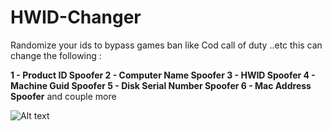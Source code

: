 # HWID-Changer
Randomize your ids to bypass games ban like Cod call of duty ..etc
this can change the following :

**1 - Product ID Spoofer
2 - Computer Name Spoofer
3 - HWID Spoofer
4 - Machine Guid Spoofer
5 - Disk Serial Number Spoofer
6 - Mac Address Spoofer**
and couple more

![Alt text](https://i.ibb.co/pWqg982/Screenshot-2024-02-27-221344.png?raw=true "image expired")
